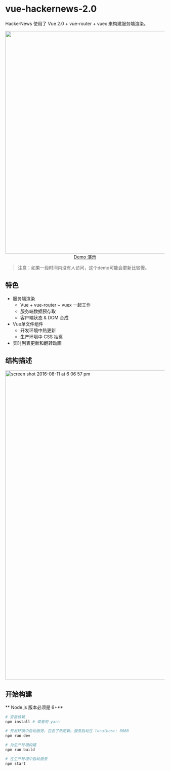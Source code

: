 # vue-hackernews-2.0

HackerNews 使用了 Vue 2.0 + vue-router + vuex 来构建服务端渲染。

<p align="center">
  <a href="https://vue-hn.now.sh" target="_blank">
    <img src="https://cloud.githubusercontent.com/assets/499550/17546273/5aabc5fc-5eaf-11e6-8d6a-ad00937e8bd6.png" width="700px">
    <br>
    Demo 演示
  </a>
</p>

> 注意：如果一段时间内没有人访问，这个demo可能会更新比较慢。
## 特色

- 服务端渲染
  - Vue + vue-router + vuex 一起工作
  - 服务端数据预存取
  - 客户端状态 & DOM 合成
- Vue单文件组件
  - 开发环境中热更新
  - 生产环境中 CSS 抽离
- 实时列表更新和翻转动画

## 结构描述

<img width="973" alt="screen shot 2016-08-11 at 6 06 57 pm" src="https://cloud.githubusercontent.com/assets/499550/17607895/786a415a-5fee-11e6-9c11-45a2cfdf085c.png">

## 开始构建

** Node.js 版本必须是 6+**

``` bash
# 安装依赖
npm install # 或者用 yarn

# 开发环境中启动服务，包含了热更新。服务启动在 localhost: 8080
npm run dev

# 为生产环境构建
npm run build

# 在生产环境中启动服务
npm start
```
